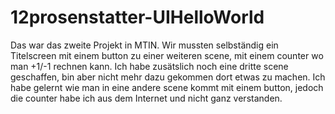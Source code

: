 # 12prosenstatter-UIHelloWorld
Das war das zweite Projekt in MTIN. Wir mussten selbständig ein Titelscreen mit einem button zu einer weiteren scene, mit einem counter wo man +1/-1 rechnen kann. Ich habe zusätslich noch eine dritte scene geschaffen, bin aber nicht mehr dazu gekommen dort etwas zu machen.
Ich habe gelernt wie man in eine andere scene kommt mit einem button, jedoch die counter habe ich aus dem Internet und nicht ganz verstanden.
